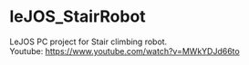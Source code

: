 # leJOS_StairRobot
LeJOS PC project for Stair climbing robot.<br>
Youtube: https://www.youtube.com/watch?v=MWkYDJd66to
